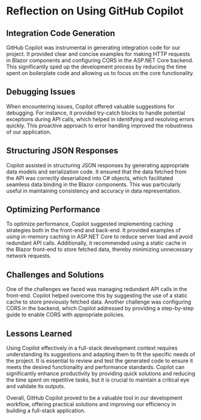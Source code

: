 # Reflection on Using GitHub Copilot

## Integration Code Generation

GitHub Copilot was instrumental in generating integration code for our project. It provided clear and concise examples for making HTTP requests in Blazor components and configuring CORS in the ASP.NET Core backend. This significantly sped up the development process by reducing the time spent on boilerplate code and allowing us to focus on the core functionality.

## Debugging Issues

When encountering issues, Copilot offered valuable suggestions for debugging. For instance, it provided try-catch blocks to handle potential exceptions during API calls, which helped in identifying and resolving errors quickly. This proactive approach to error handling improved the robustness of our application.

## Structuring JSON Responses

Copilot assisted in structuring JSON responses by generating appropriate data models and serialization code. It ensured that the data fetched from the API was correctly deserialized into C# objects, which facilitated seamless data binding in the Blazor components. This was particularly useful in maintaining consistency and accuracy in data representation.

## Optimizing Performance

To optimize performance, Copilot suggested implementing caching strategies both in the front-end and back-end. It provided examples of using in-memory caching in ASP.NET Core to reduce server load and avoid redundant API calls. Additionally, it recommended using a static cache in the Blazor front-end to store fetched data, thereby minimizing unnecessary network requests.

## Challenges and Solutions

One of the challenges we faced was managing redundant API calls in the front-end. Copilot helped overcome this by suggesting the use of a static cache to store previously fetched data. Another challenge was configuring CORS in the backend, which Copilot addressed by providing a step-by-step guide to enable CORS with appropriate policies.

## Lessons Learned

Using Copilot effectively in a full-stack development context requires understanding its suggestions and adapting them to fit the specific needs of the project. It is essential to review and test the generated code to ensure it meets the desired functionality and performance standards. Copilot can significantly enhance productivity by providing quick solutions and reducing the time spent on repetitive tasks, but it is crucial to maintain a critical eye and validate its outputs.

Overall, GitHub Copilot proved to be a valuable tool in our development workflow, offering practical solutions and improving our efficiency in building a full-stack application.